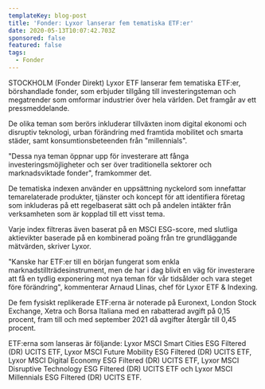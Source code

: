 ```yaml
---
templateKey: blog-post
title: 'Fonder: Lyxor lanserar fem tematiska ETF:er'
date: 2020-05-13T10:07:42.703Z
sponsored: false
featured: false
tags:
  - Fonder
---
```

STOCKHOLM (Fonder Direkt) Lyxor ETF lanserar fem tematiska ETF:er, börshandlade fonder, som erbjuder tillgång till investeringsteman och megatrender som omformar industrier över hela världen. Det framgår av ett pressmeddelande.

De olika teman som berörs inkluderar tillväxten inom digital ekonomi och disruptiv teknologi, urban förändring med framtida mobilitet och smarta städer, samt konsumtionsbeteenden från "millennials".

"Dessa nya teman öppnar upp för investerare att fånga investeringsmöjligheter och ser över traditionella sektorer och marknadsviktade fonder", framkommer det.

De tematiska indexen använder en uppsättning nyckelord som innefattar temarelaterade produkter, tjänster och koncept för att identifiera företag som inkluderas på ett regelbaserat sätt och på andelen intäkter från verksamheten som är kopplad till ett visst tema.

Varje index filtreras även baserat på en MSCI ESG-score, med slutliga aktievikter baserade på en kombinerad poäng från tre grundläggande mätvärden, skriver Lyxor.

"Kanske har ETF:er till en början fungerat som enkla marknadstillträdesinstrument, men de har i dag blivit en väg för investerare att få en tydlig exponering mot nya teman för vår tidsålder och vara steget före förändring", kommenterar Arnaud Llinas, chef för Lyxor ETF & Indexing.

De fem fysiskt replikerade ETF:erna är noterade på Euronext, London Stock Exchange, Xetra och Borsa Italiana med en rabatterad avgift på 0,15 procent, fram till och med september 2021 då avgifter återgår till 0,45 procent.

ETF:erna som lanseras är följande: Lyxor MSCI Smart Cities ESG Filtered (DR) UCITS ETF, Lyxor MSCI Future Mobility ESG Filtered (DR) UCITS ETF, Lyxor MSCI Digital Economy ESG Filtered (DR) UCITS ETF, Lyxor MSCI Disruptive Technology ESG Filtered (DR) UCITS ETF och Lyxor MSCI Millennials ESG Filtered (DR) UCITS ETF.